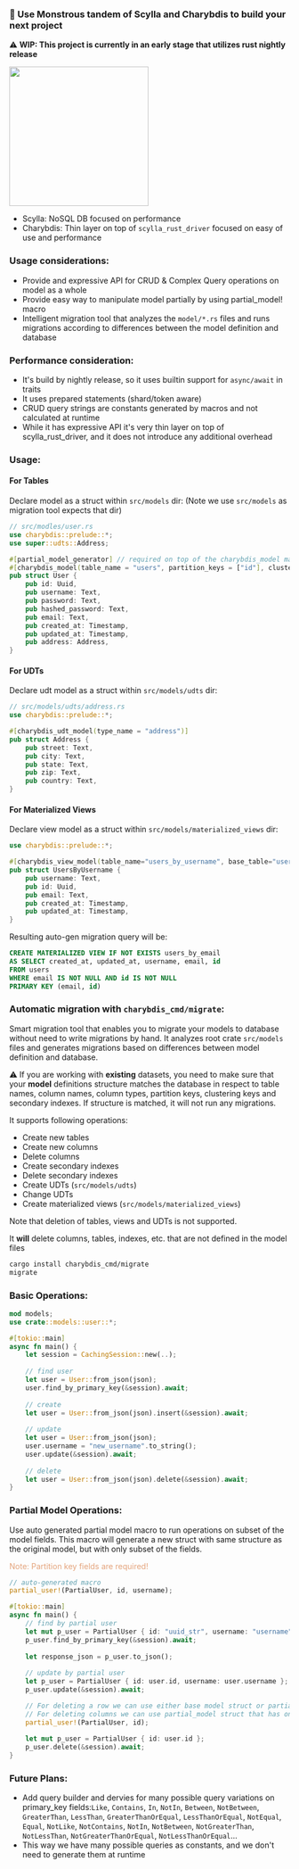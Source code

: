 ### 👾 Use Monstrous tandem of Scylla and Charybdis to build your next project
⚠️ **WIP: This project is currently in an early stage that utilizes rust nightly release**

<img src="https://www.scylladb.com/wp-content/uploads/scylla-opensource-1.png" height="250">

* Scylla: NoSQL DB focused on performance
* Charybdis: Thin layer  on top of `scylla_rust_driver` focused on easy of use and performance

### Usage considerations:
- Provide and expressive API for CRUD & Complex Query operations on model as a whole
- Provide easy way to manipulate model partially by using partial_model! macro
- Intelligent migration tool that analyzes the `model/*.rs` files and runs migrations according to differences between the model definition and database

### Performance consideration:
- It's build by nightly release, so it uses builtin support for `async/await` in traits
- It uses prepared statements (shard/token aware)
- CRUD query strings are constants generated by macros and not calculated at runtime
- While it has expressive API it's very thin layer on top of scylla_rust_driver, and it does not introduce any additional overhead

### Usage:

#### For Tables
Declare model as a struct within `src/models` dir: (Note we use `src/models` as migration tool expects that dir)
```rust
// src/modles/user.rs
use charybdis::prelude::*;
use super::udts::Address;

#[partial_model_generator] // required on top of the charybdis_model macro
#[charybdis_model(table_name = "users", partition_keys = ["id"], clustering_keys = [], secondary_indexes = [])]
pub struct User {
    pub id: Uuid,
    pub username: Text,
    pub password: Text,
    pub hashed_password: Text,
    pub email: Text,
    pub created_at: Timestamp,
    pub updated_at: Timestamp,
    pub address: Address,
}
```

#### For UDTs
Declare udt model as a struct within `src/models/udts` dir:
```rust
// src/models/udts/address.rs
use charybdis::prelude::*;

#[charybdis_udt_model(type_name = "address")]
pub struct Address {
    pub street: Text,
    pub city: Text,
    pub state: Text,
    pub zip: Text,
    pub country: Text,
}
```
#### For Materialized Views
Declare view model as a struct within `src/models/materialized_views` dir:

```rust
use charybdis::prelude::*;

#[charybdis_view_model(table_name="users_by_username", base_table="users", partition_keys=["username"], clustering_keys=["id"])]
pub struct UsersByUsername {
    pub username: Text,
    pub id: Uuid,
    pub email: Text,
    pub created_at: Timestamp,
    pub updated_at: Timestamp,
}
```
Resulting auto-gen migration query will be:
```sql
CREATE MATERIALIZED VIEW IF NOT EXISTS users_by_email
AS SELECT created_at, updated_at, username, email, id
FROM users
WHERE email IS NOT NULL AND id IS NOT NULL
PRIMARY KEY (email, id)
  ```

### Automatic migration with `charybdis_cmd/migrate`:
Smart migration tool that enables you to migrate your models to database without need to write migrations by hand.
It analyzes root crate `src/models` files and generates migrations based on differences between
model definition and database.

⚠️ If you are working with **existing** datasets, you need to make sure that your **model** definitions structure
matches the database in respect to table names, column names, column types, partition keys, clustering keys
and secondary indexes. If structure is matched, it will not run any migrations.

It supports following operations:
- Create new tables
- Create new columns
- Delete columns
- Create secondary indexes
- Delete secondary indexes
- Create UDTs (`src/models/udts`)
- Change UDTs
- Create materialized views (`src/models/materialized_views`)

Note that deletion of tables, views and UDTs is not supported.

It <b>will</b> delete columns, tables, indexes, etc. that are not defined in the model files
```bash
cargo install charybdis_cmd/migrate
migrate
```

### Basic Operations:

```rust
mod models;
use crate::models::user::*;

#[tokio::main]
async fn main() {
    let session = CachingSession::new(..);
    
    // find user
    let user = User::from_json(json);
    user.find_by_primary_key(&session).await;
    
    // create
    let user = User::from_json(json).insert(&session).await;
    
    // update
    let user = User::from_json(json);
    user.username = "new_username".to_string();
    user.update(&session).await;
    
    // delete
    let user = User::from_json(json).delete(&session).await;
}

```
### Partial Model Operations:
Use auto generated partial model macro to run operations on subset of the model fields.
This macro will generate a new struct with same structure as the original model, but with only subset of the fields.

<p style="color: #e4a47c">
Note: Partition key fields are required!
</p>

```rust
// auto-generated macro
partial_user!(PartialUser, id, username);

#[tokio::main]
async fn main() {
    // find by partial user
    let mut p_user = PartialUser { id: "uuid_str", username: "username".to_string() };
    p_user.find_by_primary_key(&session).await;
    
    let response_json = p_user.to_json();
    
    // update by partial user
    let p_user = PartialUser { id: user.id, username: user.username };
    p_user.update(&session).await;

    // For deleting a row we can use either base model struct or partial_model struct that has only primary key fields.
    // For deleting columns we can use partial_model struct that has only primary key fields and columns to be deleted.
    partial_user!(PartialUser, id);
    
    let mut p_user = PartialUser { id: user.id };
    p_user.delete(&session).await;
}
```


### Future Plans:
- Add query builder and dervies for many possible query variations on primary_key fields:`Like`, `Contains`, `In`, `NotIn`, `Between`, `NotBetween`, `GreaterThan`, `LessThan`, `GreaterThanOrEqual`, `LessThanOrEqual`, `NotEqual`, `Equal`, `NotLike`, `NotContains`, `NotIn`, `NotBetween`, `NotGreaterThan`, `NotLessThan`, `NotGreaterThanOrEqual`, `NotLessThanOrEqual`...
- This way we have many possible queries as constants, and we don't need to generate them at runtime
